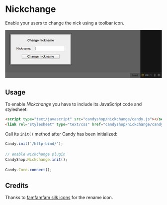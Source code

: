 # Nickchange
Enable your users to change the nick using a toolbar icon.

![Nickchange Icon](screenshot.png)

## Usage
To enable *Nickchange* you have to include its JavaScript code and stylesheet:

```HTML
<script type="text/javascript" src="candyshop/nickchange/candy.js"></script>
<link rel="stylesheet" type="text/css" href="candyshop/nickchange/candy.css" />
```

Call its `init()` method after Candy has been initialized:

```JavaScript
Candy.init('/http-bind/');

// enable Nickchange plugin
CandyShop.Nickchange.init();

Candy.Core.connect();
```

## Credits
Thanks to [famfamfam silk icons](http://www.famfamfam.com/lab/icons/silk/) for the rename icon.